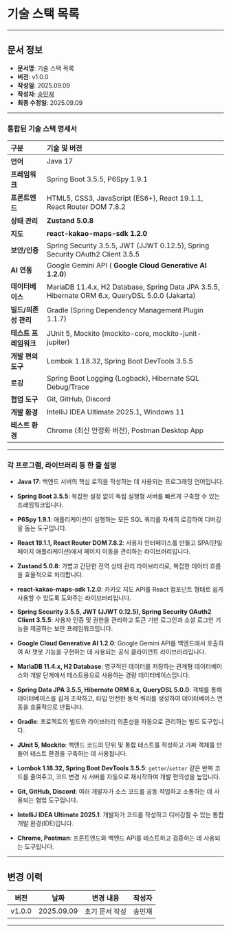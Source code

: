 # 기술 스택 목록

---

## 문서 정보
- **문서명**: 기술 스택 목록
- **버전**: v1.0.0
- **작성일**: 2025.09.09
- **작성자**: [송민재](https://github.com/songkey06)
- **최종 수정일**: 2025.09.09

---

### 통합된 기술 스택 명세서

| 구분 | 기술 및 버전 |
| :--- | :--- |
| **언어** | Java 17 |
| **프레임워크** | Spring Boot 3.5.5, P6Spy 1.9.1 |
| **프론트엔드** | HTML5, CSS3, JavaScript (ES6+), React 19.1.1, React Router DOM 7.8.2 |
| **상태 관리** | **Zustand 5.0.8** |
| **지도** | **react-kakao-maps-sdk 1.2.0** |
| **보안/인증** | Spring Security 3.5.5, JWT (JJWT 0.12.5), Spring Security OAuth2 Client 3.5.5 |
| **AI 연동** | Google Gemini API ( **Google Cloud Generative AI 1.2.0**) |
| **데이터베이스** | MariaDB 11.4.x, H2 Database, Spring Data JPA 3.5.5, Hibernate ORM 6.x, QueryDSL 5.0.0 (Jakarta) |
| **빌드/의존성 관리** | Gradle (Spring Dependency Management Plugin 1.1.7) |
| **테스트 프레임워크** | JUnit 5, Mockito (mockito-core, mockito-junit-jupiter) |
| **개발 편의 도구** | Lombok 1.18.32, Spring Boot DevTools 3.5.5 |
| **로깅** | Spring Boot Logging (Logback), Hibernate SQL Debug/Trace |
| **협업 도구** | Git, GitHub, Discord |
| **개발 환경** | IntelliJ IDEA Ultimate 2025.1, Windows 11 |
| **테스트 환경** | Chrome (최신 안정화 버전), Postman Desktop App |

---

### 각 프로그램, 라이브러리 등 한 줄 설명

* **Java 17**: 백엔드 서버의 핵심 로직을 작성하는 데 사용되는 프로그래밍 언어입니다.


* **Spring Boot 3.5.5**: 복잡한 설정 없이 독립 실행형 서버를 빠르게 구축할 수 있는 프레임워크입니다.


* **P6Spy 1.9.1**: 애플리케이션이 실행하는 모든 SQL 쿼리를 자세히 로깅하여 디버깅을 돕는 도구입니다.


* **React 19.1.1, React Router DOM 7.8.2**: 사용자 인터페이스를 만들고 SPA(단일 페이지 애플리케이션)에서 페이지 이동을 관리하는 라이브러리입니다.


* **Zustand 5.0.8**: 가볍고 간단한 전역 상태 관리 라이브러리로, 복잡한 데이터 흐름을 효율적으로 처리합니다.


* **react-kakao-maps-sdk 1.2.0**: 카카오 지도 API를 React 컴포넌트 형태로 쉽게 사용할 수 있도록 도와주는 라이브러리입니다.


* **Spring Security 3.5.5, JWT (JJWT 0.12.5), Spring Security OAuth2 Client 3.5.5**: 사용자 인증 및 권한을 관리하고 토큰 기반 로그인과 소셜 로그인 기능을 제공하는 보안 프레임워크입니다.


* **Google Cloud Generative AI 1.2.0**: Google Gemini API를 백엔드에서 호출하여 AI 챗봇 기능을 구현하는 데 사용되는 공식 클라이언트 라이브러리입니다.


* **MariaDB 11.4.x, H2 Database**: 영구적인 데이터를 저장하는 관계형 데이터베이스와 개발 단계에서 테스트용으로 사용하는 경량 데이터베이스입니다.


* **Spring Data JPA 3.5.5, Hibernate ORM 6.x, QueryDSL 5.0.0**: 객체를 통해 데이터베이스를 쉽게 조작하고, 타입 안전한 동적 쿼리를 생성하여 데이터베이스 연동을 효율적으로 만듭니다.


* **Gradle**: 프로젝트의 빌드와 라이브러리 의존성을 자동으로 관리하는 빌드 도구입니다.


* **JUnit 5, Mockito**: 백엔드 코드의 단위 및 통합 테스트를 작성하고 가짜 객체를 만들어 테스트 환경을 구축하는 데 사용됩니다.


* **Lombok 1.18.32, Spring Boot DevTools 3.5.5**: `getter`/`setter` 같은 반복 코드를 줄여주고, 코드 변경 시 서버를 자동으로 재시작하여 개발 편의성을 높입니다.


* **Git, GitHub, Discord**: 여러 개발자가 소스 코드를 공동 작업하고 소통하는 데 사용되는 협업 도구입니다.


* **IntelliJ IDEA Ultimate 2025.1**: 개발자가 코드를 작성하고 디버깅할 수 있는 통합 개발 환경(IDE)입니다.


* **Chrome, Postman**: 프론트엔드와 백엔드 API를 테스트하고 검증하는 데 사용되는 도구입니다.



---

## 변경 이력

| 버전 | 날짜         | 변경 내용 | 작성자 |
|------|------------|----------|-----|
| v1.0.0 | 2025.09.09 | 초기 문서 작성 | 송민재 |


---
